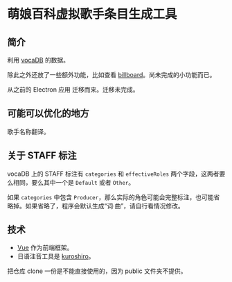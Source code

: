 # 萌娘百科虚拟歌手条目生成工具

## 简介

利用 [vocaDB](https://vocadb.org) 的数据。

除此之外还放了一些额外功能，比如查看 [billboard](https://www.billboard-japan.com/charts/detail?a=niconico)。尚未完成的小功能而已。

从之前的 Electron 应用 [](https://github.com/SnowDream39/MGP-VS-Tool) 迁移而来。迁移未完成。

## 可能可以优化的地方

歌手名称翻译。

## 关于 STAFF 标注

vocaDB 上的 STAFF 标注有 `categories` 和 `effectiveRoles` 两个字段，这两者要么相同，要么其中一个是 `Default` 或者 `Other`。

如果 `categories` 中包含 `Producer`，那么实际的角色可能会完整标注，也可能省略掉。如果省略了，程序会默认生成“词·曲”，请自行看情况修改。

## 技术

- [Vue](https://cn.vuejs.org) 作为前端框架。
- 日语注音工具是 [kuroshiro](https://kuroshiro.org/README.zh-cn.html)。

把仓库 clone 一份是不能直接使用的，因为 public 文件夹不提供。
